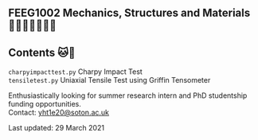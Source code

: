 ## FEEG1002 Mechanics, Structures and Materials 👨🏻‍🔬👩🏻‍🔬🧪

Contents 🐱🐾
---
`charpyimpacttest.py` Charpy Impact Test  
`tensiletest.py` Uniaxial Tensile Test using Griffin Tensometer

Enthusiastically looking for summer research intern and PhD studentship funding opportunities.  
Contact: yht1e20@soton.ac.uk

Last updated: 29 March 2021
